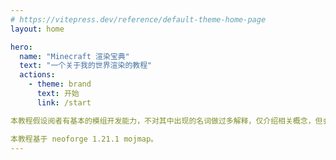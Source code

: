 ```yaml
---
# https://vitepress.dev/reference/default-theme-home-page
layout: home

hero:
  name: "Minecraft 渲染宝典"
  text: "一个关于我的世界渲染的教程"
  actions:
    - theme: brand
      text: 开始
      link: /start

本教程假设阅者有基本的模组开发能力，不对其中出现的名词做过多解释，仅介绍相关概念，但会尽可能给出讲解内容的相关例子便于理解。

本教程基于 neoforge 1.21.1 mojmap。
---
```

